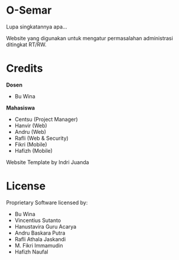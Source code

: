 # O-Semar

Lupa singkatannya apa...

Website yang digunakan untuk mengatur permasalahan administrasi ditingkat RT/RW.

# Credits

**Dosen**

* Bu Wina

**Mahasiswa**

* Centsu (Project Manager)
* Hanvir (Web)
* Andru (Web)
* Rafli (Web & Security)
* Fikri (Mobile)
* Hafizh (Mobile)

Website Template by Indri Juanda

# License

Proprietary Software licensed by:

* Bu Wina
* Vincentius Sutanto
* Hanustavira Guru Acarya
* Andru Baskara Putra
* Rafli Athala Jaskandi
* M. Fikri Immamudin
* Hafizh Naufal
